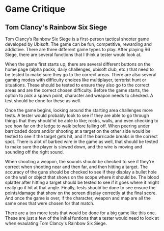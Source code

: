 # Game Critique
## Tom Clancy's Rainbow Six Siege

Tom Clancy’s Rainbow Six Siege is a first-person tactical shooter game developed by Ubisoft. The game can be fun, competitive, rewarding 
and addictive. There are three different game types to play. After playing R6 Siege, there are several functions that I think a tester would look at.

When the game first starts up, there are several different buttons on the home page (alpha packs, daily challenges, ubisoft club, etc.) that need to be tested to make sure they go to the correct areas. There are also several gaming modes with difficulty choices like multiplayer, terrorist hunt or situations. These should be tested to ensure they also go to the correct areas and are the correct chosen difficulty. Before the game starts, the option to pick a spawn point, character and weapon needs to checked. A test should be done for these as well. 

Once the game begins, looking around the starting area challenges more tests. A tester would probably look to see if they are able to go through things that they should'nt be able to like; rocks, walls, and even checking to see how far on the ledge to walk before falling off. When peering under barricaded doors and/or shooting at a target on the other side would be tested to see if the target gets hit, and  if the barricade breaks in the correct spot. There is alot of barbed wire in the game as well, that should be tested to make sure the player is slowed down, and the wire is moving and sounding off the right sound.

When shooting a weapon, the sounds should be checked to see if they're correct when shooting near and then far, and then hitting a target. The accuracy of the guns should be checked to see if they display a bullet hole on the wall or object that shows on the scope where it should be. The blood splatter after hitting a target should be tested to see if it goes where it might really go if hit at that angle. Finally, tests should be done to see ensure the points/damage that show on the screen display correctly at the final score. And once the game is over, if the character, weapon and map are all the same ones that were chosen for that match.

There are a ton more tests that would be done for a big game like this one. These are just a few of the initial funtions that a tester would need to look at when evaulating Tom Clancy's Rainbow Six Siege. 




